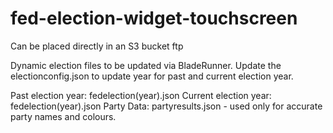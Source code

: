 # fed-election-widget-touchscreen

Can be placed directly in an S3 bucket ftp


Dynamic election files to be updated via BladeRunner. Update the electionconfig.json to update year for past and current election year. 

Past election year: fedelection(year).json
Current election year: fedelection(year).json
Party Data: partyresults.json - used only for accurate party names and colours. 

